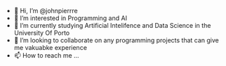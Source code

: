 - 👋 Hi, I’m @johnpierrre
- 👀 I’m interested in Programming and AI
- 🌱 I’m currently studying Artificial Intelifence and Data Science in the University Of Porto
- 💞️ I’m looking to collaborate on any programming projects that can give me vakuabke experience
- 📫 How to reach me ...


